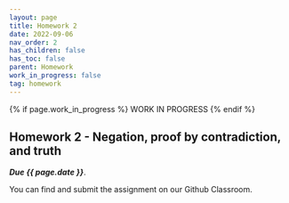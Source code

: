 ```yaml
---
layout: page
title: Homework 2
date: 2022-09-06
nav_order: 2
has_children: false
has_toc: false
parent: Homework
work_in_progress: false	
tag: homework 
---
```


{% if page.work_in_progress %} WORK IN PROGRESS {% endif %}

## Homework 2 - Negation, proof by contradiction, and truth 

**_Due {{ page.date }}_**. 

You can find and submit the assignment on our Github Classroom.
